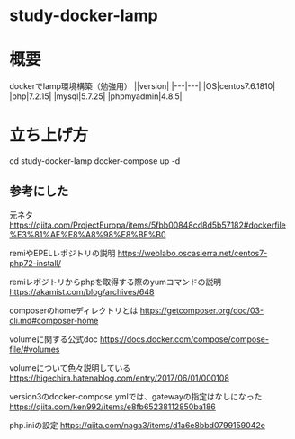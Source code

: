 # study-docker-lamp

# 概要
dockerでlamp環境構築（勉強用）
||version|
|---|---|
|OS|centos7.6.1810|
|php|7.2.15|
|mysql|5.7.25|
|phpmyadmin|4.8.5|

# 立ち上げ方
cd study-docker-lamp
docker-compose up -d

## 参考にした
元ネタ
https://qiita.com/ProjectEuropa/items/5fbb00848cd8d5b57182#dockerfile%E3%81%AE%E8%A8%98%E8%BF%B0

remiやEPELレポジトリの説明
https://weblabo.oscasierra.net/centos7-php72-install/

remiレポジトリからphpを取得する際のyumコマンドの説明
https://akamist.com/blog/archives/648

composerのhomeディレクトリとは
https://getcomposer.org/doc/03-cli.md#composer-home

volumeに関する公式doc
https://docs.docker.com/compose/compose-file/#volumes

volumeについて色々説明している
https://higechira.hatenablog.com/entry/2017/06/01/000108

version3のdocker-compose.ymlでは、gatewayの指定はなしになった
https://qiita.com/ken992/items/e8fb65238112850ba186

php.iniの設定
https://qiita.com/naga3/items/d1a6e8bbd0799159042e
